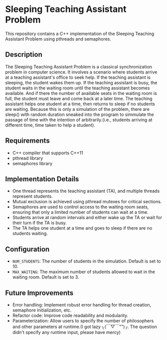# Sleeping Teaching Assistant Problem

This repository contains a C++ implementation of the Sleeping Teaching Assistant Problem using pthreads and semaphores.

## Description
The Sleeping Teaching Assistant Problem is a classical synchronization problem in computer science. It involves a scenario where students arrive at a teaching assistant's office to seek help. If the teaching assistant is sleeping, the student wakes them up. If the teaching assistant is busy, the student waits in the waiting room until the teaching assistant becomes available. And if there the number of available seats in the waiting room is full, the student must leave and come back at a later time. The teaching assistant helps one student at a time, then returns to sleep if no students are waiting. Because this is only a simulation of the problem, there are sleep() with random duration sneaked into the program to simmulate the passage of time with the intention of arbitrarily.(i.e., students arriving at different time, time taken to help a student).

## Requirements
- C++ compiler that supports C++11
- pthread library
- semaphores library

## Implementation Details
- One thread represents the teaching assistant (TA), and multiple threads represent students.
- Mutual exclusion is achieved using pthread mutexes for critical sections.
- Semaphores are used to control access to the waiting room seats, ensuring that only a limited number of students can wait at a time.
- Students arrive at random intervals and either wake up the TA or wait for their turn if the TA is busy.
- The TA helps one student at a time and goes to sleep if there are no students waiting.

## Configuration
- `NUM_STUDENTS`: The number of students in the simulation. Default is set to 10.
- `MAX_WAITING`: The maximum number of students allowed to wait in the waiting room. Default is set to 3.

## Future Improvements
- Error handling: Implement robust error handling for thread creation, semaphore initialization, etc.
- Refactor code: Improve code readability and modularity.
- Parameterization: Allow users to specify the number of philosophers and other parameters at runtime.(I got lazy ╮(￣▽￣"")╭. The question didn't specify any runtime input, please have mercy)
